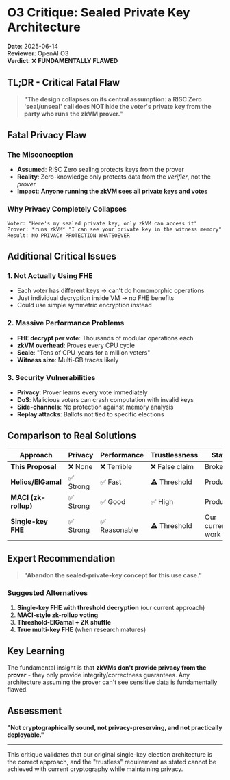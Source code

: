 # O3 Critique: Sealed Private Key Architecture

**Date**: 2025-06-14  
**Reviewer**: OpenAI O3  
**Verdict**: ❌ **FUNDAMENTALLY FLAWED**  

## TL;DR - Critical Fatal Flaw

> **"The design collapses on its central assumption: a RISC Zero 'seal/unseal' call does NOT hide the voter's private key from the party who runs the zkVM prover."**

## Fatal Privacy Flaw

### The Misconception
- **Assumed**: RISC Zero sealing protects keys from the prover
- **Reality**: Zero-knowledge only protects data from the *verifier*, not the *prover*
- **Impact**: **Anyone running the zkVM sees all private keys and votes**

### Why Privacy Completely Collapses
```
Voter: "Here's my sealed private key, only zkVM can access it"
Prover: *runs zkVM* "I can see your private key in the witness memory"
Result: NO PRIVACY PROTECTION WHATSOEVER
```

## Additional Critical Issues

### 1. Not Actually Using FHE
- Each voter has different keys → can't do homomorphic operations
- Just individual decryption inside VM → no FHE benefits
- Could use simple symmetric encryption instead

### 2. Massive Performance Problems
- **FHE decrypt per vote**: Thousands of modular operations each
- **zkVM overhead**: Proves every CPU cycle  
- **Scale**: "Tens of CPU-years for a million voters"
- **Witness size**: Multi-GB traces likely

### 3. Security Vulnerabilities
- **Privacy**: Prover learns every vote immediately
- **DoS**: Malicious voters can crash computation with invalid keys
- **Side-channels**: No protection against memory analysis
- **Replay attacks**: Ballots not tied to specific elections

## Comparison to Real Solutions

| Approach | Privacy | Performance | Trustlessness | Status |
|----------|---------|-------------|---------------|---------|
| **This Proposal** | ❌ None | ❌ Terrible | ❌ False claim | Broken |
| **Helios/ElGamal** | ✅ Strong | ✅ Fast | ⚠️ Threshold | Production |
| **MACI (zk-rollup)** | ✅ Strong | ✅ Good | ✅ High | Production |
| **Single-key FHE** | ✅ Strong | ✅ Reasonable | ⚠️ Threshold | Our current work |

## Expert Recommendation

> **"Abandon the sealed-private-key concept for this use case."**

### Suggested Alternatives
1. **Single-key FHE with threshold decryption** (our current approach)
2. **MACI-style zk-rollup voting**
3. **Threshold-ElGamal + ZK shuffle**
4. **True multi-key FHE** (when research matures)

## Key Learning

The fundamental insight is that **zkVMs don't provide privacy from the prover** - they only provide integrity/correctness guarantees. Any architecture assuming the prover can't see sensitive data is fundamentally flawed.

## Assessment

**"Not cryptographically sound, not privacy-preserving, and not practically deployable."**

---

This critique validates that our original single-key election architecture is the correct approach, and the "trustless" requirement as stated cannot be achieved with current cryptography while maintaining privacy.